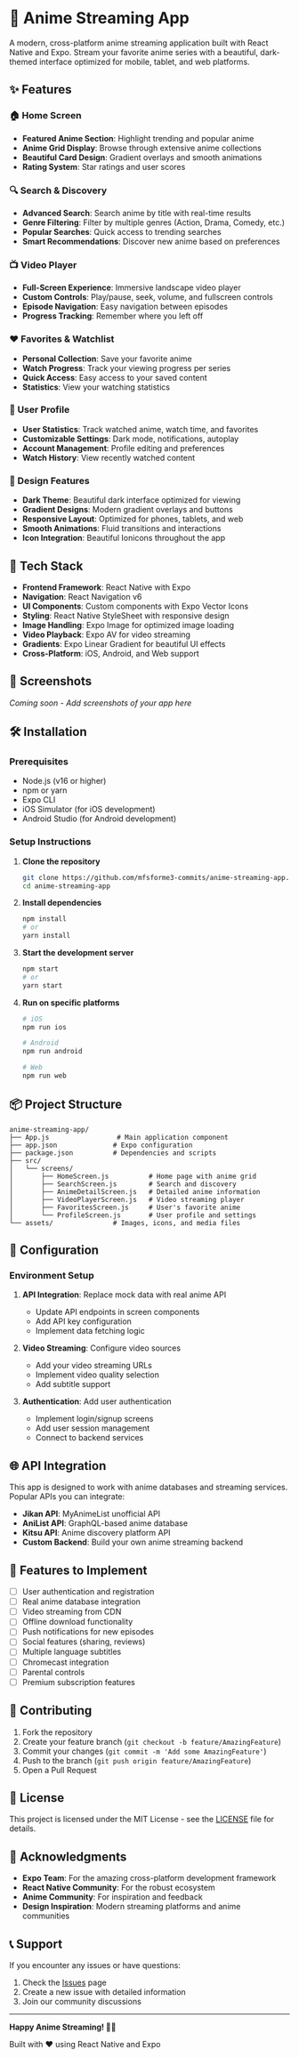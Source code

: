 # 🎌 Anime Streaming App

A modern, cross-platform anime streaming application built with React Native and Expo. Stream your favorite anime series with a beautiful, dark-themed interface optimized for mobile, tablet, and web platforms.

## ✨ Features

### 🏠 Home Screen
- **Featured Anime Section**: Highlight trending and popular anime
- **Anime Grid Display**: Browse through extensive anime collections
- **Beautiful Card Design**: Gradient overlays and smooth animations
- **Rating System**: Star ratings and user scores

### 🔍 Search & Discovery
- **Advanced Search**: Search anime by title with real-time results
- **Genre Filtering**: Filter by multiple genres (Action, Drama, Comedy, etc.)
- **Popular Searches**: Quick access to trending searches
- **Smart Recommendations**: Discover new anime based on preferences

### 📺 Video Player
- **Full-Screen Experience**: Immersive landscape video player
- **Custom Controls**: Play/pause, seek, volume, and fullscreen controls
- **Episode Navigation**: Easy navigation between episodes
- **Progress Tracking**: Remember where you left off

### ❤️ Favorites & Watchlist
- **Personal Collection**: Save your favorite anime
- **Watch Progress**: Track your viewing progress per series
- **Quick Access**: Easy access to your saved content
- **Statistics**: View your watching statistics

### 👤 User Profile
- **User Statistics**: Track watched anime, watch time, and favorites
- **Customizable Settings**: Dark mode, notifications, autoplay
- **Account Management**: Profile editing and preferences
- **Watch History**: View recently watched content

### 🎨 Design Features
- **Dark Theme**: Beautiful dark interface optimized for viewing
- **Gradient Designs**: Modern gradient overlays and buttons
- **Responsive Layout**: Optimized for phones, tablets, and web
- **Smooth Animations**: Fluid transitions and interactions
- **Icon Integration**: Beautiful Ionicons throughout the app

## 🚀 Tech Stack

- **Frontend Framework**: React Native with Expo
- **Navigation**: React Navigation v6
- **UI Components**: Custom components with Expo Vector Icons
- **Styling**: React Native StyleSheet with responsive design
- **Image Handling**: Expo Image for optimized image loading
- **Video Playback**: Expo AV for video streaming
- **Gradients**: Expo Linear Gradient for beautiful UI effects
- **Cross-Platform**: iOS, Android, and Web support

## 📱 Screenshots

*Coming soon - Add screenshots of your app here*

## 🛠️ Installation

### Prerequisites
- Node.js (v16 or higher)
- npm or yarn
- Expo CLI
- iOS Simulator (for iOS development)
- Android Studio (for Android development)

### Setup Instructions

1. **Clone the repository**
   ```bash
   git clone https://github.com/mfsforme3-commits/anime-streaming-app.git
   cd anime-streaming-app
   ```

2. **Install dependencies**
   ```bash
   npm install
   # or
   yarn install
   ```

3. **Start the development server**
   ```bash
   npm start
   # or
   yarn start
   ```

4. **Run on specific platforms**
   ```bash
   # iOS
   npm run ios
   
   # Android
   npm run android
   
   # Web
   npm run web
   ```

## 📦 Project Structure

```
anime-streaming-app/
├── App.js                 # Main application component
├── app.json              # Expo configuration
├── package.json          # Dependencies and scripts
├── src/
│   └── screens/
│       ├── HomeScreen.js          # Home page with anime grid
│       ├── SearchScreen.js        # Search and discovery
│       ├── AnimeDetailScreen.js   # Detailed anime information
│       ├── VideoPlayerScreen.js   # Video streaming player
│       ├── FavoritesScreen.js     # User's favorite anime
│       └── ProfileScreen.js       # User profile and settings
└── assets/               # Images, icons, and media files
```

## 🔧 Configuration

### Environment Setup

1. **API Integration**: Replace mock data with real anime API
   - Update API endpoints in screen components
   - Add API key configuration
   - Implement data fetching logic

2. **Video Streaming**: Configure video sources
   - Add your video streaming URLs
   - Implement video quality selection
   - Add subtitle support

3. **Authentication**: Add user authentication
   - Implement login/signup screens
   - Add user session management
   - Connect to backend services

## 🌐 API Integration

This app is designed to work with anime databases and streaming services. Popular APIs you can integrate:

- **Jikan API**: MyAnimeList unofficial API
- **AniList API**: GraphQL-based anime database
- **Kitsu API**: Anime discovery platform API
- **Custom Backend**: Build your own anime streaming backend

## 🔐 Features to Implement

- [ ] User authentication and registration
- [ ] Real anime database integration
- [ ] Video streaming from CDN
- [ ] Offline download functionality
- [ ] Push notifications for new episodes
- [ ] Social features (sharing, reviews)
- [ ] Multiple language subtitles
- [ ] Chromecast integration
- [ ] Parental controls
- [ ] Premium subscription features

## 🤝 Contributing

1. Fork the repository
2. Create your feature branch (`git checkout -b feature/AmazingFeature`)
3. Commit your changes (`git commit -m 'Add some AmazingFeature'`)
4. Push to the branch (`git push origin feature/AmazingFeature`)
5. Open a Pull Request

## 📄 License

This project is licensed under the MIT License - see the [LICENSE](LICENSE) file for details.

## 🙏 Acknowledgments

- **Expo Team**: For the amazing cross-platform development framework
- **React Native Community**: For the robust ecosystem
- **Anime Community**: For inspiration and feedback
- **Design Inspiration**: Modern streaming platforms and anime communities

## 📞 Support

If you encounter any issues or have questions:

1. Check the [Issues](https://github.com/mfsforme3-commits/anime-streaming-app/issues) page
2. Create a new issue with detailed information
3. Join our community discussions

---

**Happy Anime Streaming! 🎌✨**

Built with ❤️ using React Native and Expo